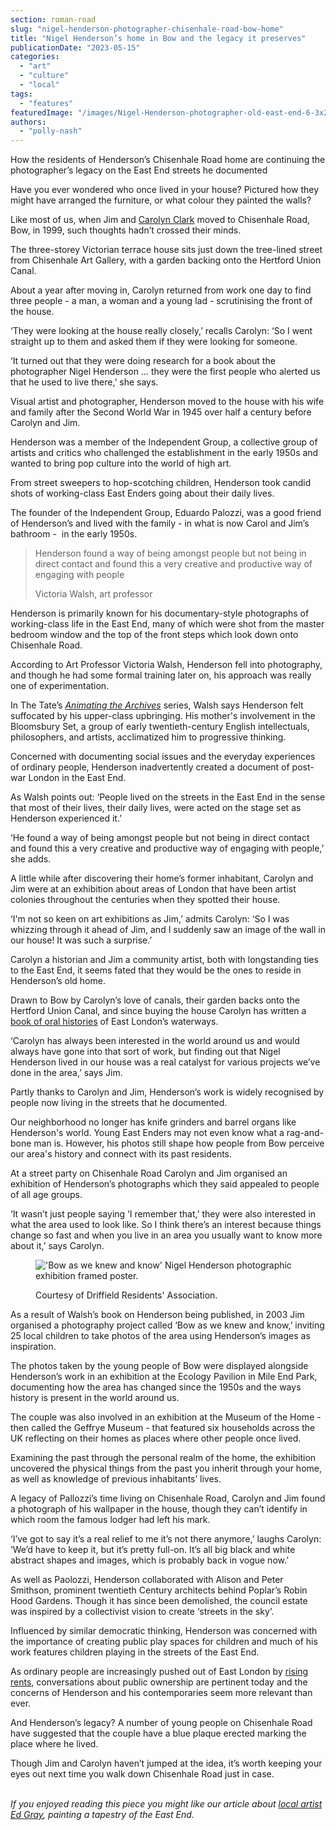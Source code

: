 ```yaml
---
section: roman-road
slug: "nigel-henderson-photographer-chisenhale-road-bow-home"
title: "Nigel Henderson’s home in Bow and the legacy it preserves"
publicationDate: "2023-05-15"
categories: 
  - "art"
  - "culture"
  - "local"
tags: 
  - "features"
featuredImage: "/images/Nigel-Henderson-photographer-old-east-end-6-3x2-1.jpg"
authors: 
  - "polly-nash"
---
```


How the residents of Henderson’s Chisenhale Road home are continuing the photographer’s legacy on the East End streets he documented

Have you ever wondered who once lived in your house? Pictured how they might have arranged the furniture, or what colour they painted the walls? 

Like most of us, when Jim and [Carolyn Clark](https://romanroadlondon.com/carolyn-clark-east-london-historian-interview/) moved to Chisenhale Road, Bow, in 1999, such thoughts hadn’t crossed their minds. 

The three-storey Victorian terrace house sits just down the tree-lined street from Chisenhale Art Gallery, with a garden backing onto the Hertford Union Canal.  

About a year after moving in, Carolyn returned from work one day to find three people - a man, a woman and a young lad - scrutinising the front of the house.

‘They were looking at the house really closely,’ recalls Carolyn: ‘So I went straight up to them and asked them if they were looking for someone.

‘It turned out that they were doing research for a book about the photographer Nigel Henderson … they were the first people who alerted us that he used to live there,’ she says. 

Visual artist and photographer, Henderson moved to the house with his wife and family after the Second World War in 1945 over half a century before Carolyn and Jim.  

Henderson was a member of the Independent Group, a collective group of artists and critics who challenged the establishment in the early 1950s and wanted to bring pop culture into the world of high art. 

From street sweepers to hop-scotching children, Henderson took candid shots of working-class East Enders going about their daily lives. 

The founder of the Independent Group, Eduardo Palozzi, was a good friend of Henderson’s and lived with the family - in what is now Carol and Jim’s bathroom -  in the early 1950s.

> Henderson found a way of being amongst people but not being in direct contact and found this a very creative and productive way of engaging with people
> 
> Victoria Walsh, art professor

Henderson is primarily known for his documentary-style photographs of working-class life in the East End, many of which were shot from the master bedroom window and the top of the front steps which look down onto Chisenhale Road. 

According to Art Professor Victoria Walsh, Henderson fell into photography, and though he had some formal training later on, his approach was really one of experimentation. 

In The Tate’s [_Animating the Archives_](https://www.youtube.com/watch?v=aT_Xa_OfZkY) series, Walsh says Henderson felt suffocated by his upper-class upbringing. His mother's involvement in the Bloomsbury Set, a group of early twentieth-century English intellectuals, philosophers, and artists, acclimatized him to progressive thinking.

Concerned with documenting social issues and the everyday experiences of ordinary people, Henderson inadvertently created a document of post-war London in the East End.  

As Walsh points out: ‘People lived on the streets in the East End in the sense that most of their lives, their daily lives, were acted on the stage set as Henderson experienced it.’

‘He found a way of being amongst people but not being in direct contact and found this a very creative and productive way of engaging with people,’ she adds. 

A little while after discovering their home’s former inhabitant, Carolyn and Jim were at an exhibition about areas of London that have been artist colonies throughout the centuries when they spotted their house. 

‘I'm not so keen on art exhibitions as Jim,’ admits Carolyn: ‘So I was whizzing through it ahead of Jim, and I suddenly saw an image of the wall in our house! It was such a surprise.’ 

Carolyn a historian and Jim a community artist, both with longstanding ties to the East End, it seems fated that they would be the ones to reside in Henderson’s old home. 

Drawn to Bow by Carolyn’s love of canals, their garden backs onto the Hertford Union Canal, and since buying the house Carolyn has written a [book of oral histories](https://romanroadlondon.com/east-end-canal-tales-carolyn-clark-book-review/) of East London’s waterways. 

‘Carolyn has always been interested in the world around us and would always have gone into that sort of work, but finding out that Nigel Henderson lived in our house was a real catalyst for various projects we’ve done in the area,’ says Jim. 

Partly thanks to Carolyn and Jim, Henderson’s work is widely recognised by people now living in the streets that he documented. 

Our neighborhood no longer has knife grinders and barrel organs like Henderson's world. Young East Enders may not even know what a rag-and-bone man is. However, his photos still shape how people from Bow perceive our area's history and connect with its past residents.

At a street party on Chisenhale Road Carolyn and Jim organised an exhibition of Henderson’s photographs which they said appealed to people of all age groups. 

‘It wasn’t just people saying ‘I remember that,’ they were also interested in what the area used to look like. So I think there’s an interest because things change so fast and when you live in an area you usually want to know more about it,’ says Carolyn. 

<figure>

!['Bow as we knew and know' Nigel Henderson photographic exhibition framed poster.](/images/bow-as-we-knew-and-know-nigel-henderson.jpg)

<figcaption>

Courtesy of Driffield Residents' Association.

</figcaption>

</figure>

As a result of Walsh’s book on Henderson being published, in 2003 Jim organised a photography project called ‘Bow as we knew and know,’ inviting 25 local children to take photos of the area using Henderson’s images as inspiration. 

The photos taken by the young people of Bow were displayed alongside Henderson’s work in an exhibition at the Ecology Pavilion in Mile End Park, documenting how the area has changed since the 1950s and the ways history is present in the world around us. 

The couple was also involved in an exhibition at the Museum of the Home - then called the Geffrye Museum - that featured six households across the UK reflecting on their homes as places where other people once lived. 

Examining the past through the personal realm of the home, the exhibition uncovered the physical things from the past you inherit through your home, as well as knowledge of previous inhabitants’ lives. 

A legacy of Pallozzi’s time living on Chisenhale Road, Carolyn and Jim found a photograph of his wallpaper in the house, though they can’t identify in which room the famous lodger had left his mark. 

‘I’ve got to say it’s a real relief to me it’s not there anymore,’ laughs Carolyn: ‘We’d have to keep it, but it’s pretty full-on. It’s all big black and white abstract shapes and images, which is probably back in vogue now.’  

As well as Paolozzi, Henderson collaborated with Alison and Peter Smithson, prominent twentieth Century architects behind Poplar’s Robin Hood Gardens. Though it has since been demolished, the council estate was inspired by a collectivist vision to create ‘streets in the sky’.

Influenced by similar democratic thinking, Henderson was concerned with the importance of creating public play spaces for children and much of his work features children playing in the streets of the East End. 

As ordinary people are increasingly pushed out of East London by [rising rents](https://romanroadlondon.com/tower-hamlets-london-renters-union-protest-rent-increases-bow-december-2022/), conversations about public ownership are pertinent today and the concerns of Henderson and his contemporaries seem more relevant than ever. 

And Henderson’s legacy? A number of young people on Chisenhale Road have suggested that the couple have a blue plaque erected marking the place where he lived. 

Though Jim and Carolyn haven’t jumped at the idea, it’s worth keeping your eyes out next time you walk down Chisenhale Road just in case.

   
_If you enjoyed reading this piece you might like our article about_ [_local artist Ed Gray_](https://romanroadlondon.com/artist-ed-gray-painting-east-london/)_, painting a tapestry of the East End._



